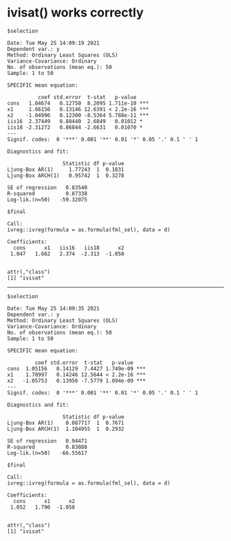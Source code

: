# ivisat() works correctly

    $selection
    
    Date: Tue May 25 14:09:19 2021 
    Dependent var.: y 
    Method: Ordinary Least Squares (OLS)
    Variance-Covariance: Ordinary 
    No. of observations (mean eq.): 50 
    Sample: 1 to 50 
    
    SPECIFIC mean equation:
    
              coef std.error  t-stat   p-value    
    cons   1.04674   0.12750  8.2095 1.711e-10 ***
    x1     1.66156   0.13146 12.6391 < 2.2e-16 ***
    x2    -1.04996   0.12300 -8.5364 5.788e-11 ***
    iis16  2.37449   0.88440  2.6849   0.01012 *  
    iis18 -2.31272   0.86844 -2.6631   0.01070 *  
    ---
    Signif. codes:  0 '***' 0.001 '**' 0.01 '*' 0.05 '.' 0.1 ' ' 1
    
    Diagnostics and fit:
    
                      Statistic df p-value
    Ljung-Box AR(1)     1.77243  1  0.1831
    Ljung-Box ARCH(1)   0.95742  1  0.3278
                              
    SE of regression   0.83540
    R-squared          0.87338
    Log-lik.(n=50)   -59.32075
    
    $final
    
    Call:
    ivreg::ivreg(formula = as.formula(fml_sel), data = d)
    
    Coefficients:
      cons      x1   iis16   iis18      x2  
     1.047   1.662   2.374  -2.313  -1.050  
    
    
    attr(,"class")
    [1] "ivisat"

---

    $selection
    
    Date: Tue May 25 14:09:35 2021 
    Dependent var.: y 
    Method: Ordinary Least Squares (OLS)
    Variance-Covariance: Ordinary 
    No. of observations (mean eq.): 50 
    Sample: 1 to 50 
    
    SPECIFIC mean equation:
    
             coef std.error  t-stat   p-value    
    cons  1.05156   0.14129  7.4427 1.749e-09 ***
    x1    1.78997   0.14246 12.5644 < 2.2e-16 ***
    x2   -1.05753   0.13956 -7.5779 1.094e-09 ***
    ---
    Signif. codes:  0 '***' 0.001 '**' 0.01 '*' 0.05 '.' 0.1 ' ' 1
    
    Diagnostics and fit:
    
                      Statistic df p-value
    Ljung-Box AR(1)    0.087717  1  0.7671
    Ljung-Box ARCH(1)  1.104955  1  0.2932
                              
    SE of regression   0.94471
    R-squared          0.83088
    Log-lik.(n=50)   -66.55617
    
    $final
    
    Call:
    ivreg::ivreg(formula = as.formula(fml_sel), data = d)
    
    Coefficients:
      cons      x1      x2  
     1.052   1.790  -1.058  
    
    
    attr(,"class")
    [1] "ivisat"

